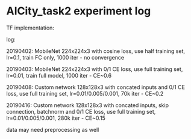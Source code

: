 # AICity_task2 experiment log

TF implementation:



log:


 20190402: MobileNet 224x224x3 with cosine loss, use half training set, lr=0.1, train FC only, 1000 iter - no convergence
 
 
 20190403: MobileNet 224x224x3 with 0/1 CE loss, use full training set, lr=0.01, train full model, 1000 iter - CE~0.6
 
 
 20190408: Custom network 128x128x3 with concated inputs and 0/1 CE loss, use full training set, lr=0.01/0.005/0.001, 70k iter - CE~0.2
 
 
 20190416: Custom network 128x128x3 with concated inputs, skip connection, batchnorm and 0/1 CE loss, use full training set, lr=0.01/0.005/0.001, 280k iter - CE~0.15
 
 data may need preprocessing as well
